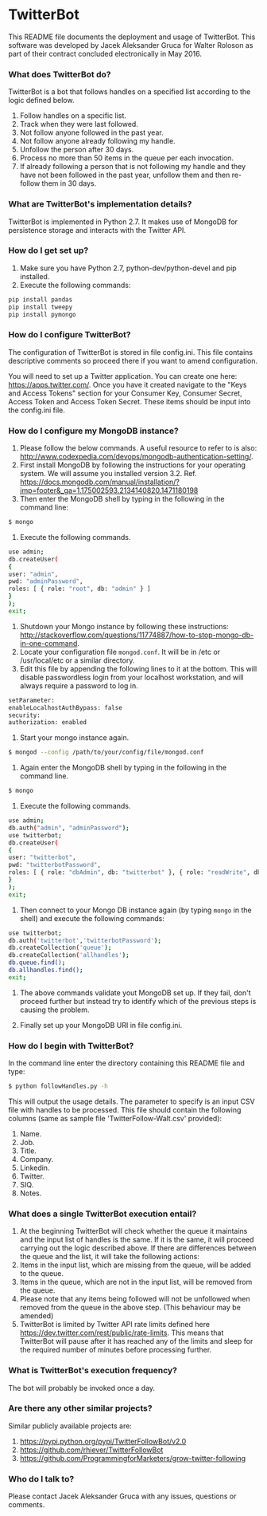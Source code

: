 # TwitterBot #

This README file documents the deployment and usage of TwitterBot. This software was developed by Jacek Aleksander Gruca for Walter Roloson as part of their contract concluded electronically in May 2016.

### What does TwitterBot do? ###

TwitterBot is a bot that follows handles on a specified list according to the logic defined below.

1. Follow handles on a specific list.
1. Track when they were last followed.
1. Not follow anyone followed in the past year.
1. Not follow anyone already following my handle.
1. Unfollow the person after 30 days.
1. Process no more than 50 items in the queue per each invocation.
1. If already following a person that is not following my handle and they have not been followed in the past year, unfollow them and then re-follow them in 30 days.

### What are TwitterBot's implementation details? ###

TwitterBot is implemented in Python 2.7. It makes use of MongoDB for persistence storage and interacts with the Twitter API.

### How do I get set up? ###

1. Make sure you have Python 2.7, python-dev/python-devel and pip installed.
1. Execute the following commands:
```sh
pip install pandas
pip install tweepy
pip install pymongo
```

### How do I configure TwitterBot? ###

The configuration of TwitterBot is stored in file config.ini. This file contains descriptive comments so proceed there if you want to amend configuration.

You will need to set up a Twitter application. You can create one here: <https://apps.twitter.com/>. Once you have it created navigate to the "Keys and Access Tokens" section for your Consumer Key, Consumer Secret, Access Token and Access Token Secret. These items should be input into the config.ini file.

### How do I configure my MongoDB instance? ###

1. Please follow the below commands. A useful resource to refer to is also: <http://www.codexpedia.com/devops/mongodb-authentication-setting/>.
1. First install MongoDB by following the instructions for your operating system. We will assume you installed version 3.2. Ref. <https://docs.mongodb.com/manual/installation/?jmp=footer&_ga=1.175002593.2134140820.1471180198>
1. Then enter the MongoDB shell by typing in the following in the command line:
```sh
$ mongo
```

1. Execute the following commands.
```sh
use admin;
db.createUser(
{
user: "admin",
pwd: "adminPassword",
roles: [ { role: "root", db: "admin" } ]
}
);
exit;
```

1. Shutdown your Mongo instance by following these instructions:
<http://stackoverflow.com/questions/11774887/how-to-stop-mongo-db-in-one-command>.
1. Locate your configuration file `mongod.conf`. It will be in /etc or /usr/local/etc or a similar directory.
1. Edit this file by appending the following lines to it at the bottom. This will disable passwordless login from your localhost workstation, and will always require a password to log in.
```sh
setParameter:
enableLocalhostAuthBypass: false
security:
authorization: enabled
```
1. Start your mongo instance again.
```sh
$ mongod --config /path/to/your/config/file/mongod.conf
```

1. Again enter the MongoDB shell by typing in the following in the command line.
```sh
$ mongo
```

1. Execute the following commands.
```sh
use admin;
db.auth("admin", "adminPassword");
use twitterbot;
db.createUser(
{
user: "twitterbot",
pwd: "twitterbotPassword",
roles: [ { role: "dbAdmin", db: "twitterbot" }, { role: "readWrite", db: "twitterbot" } ]
}
);
exit;
```

1. Then connect to your Mongo DB instance again (by typing `mongo` in the shell) and execute the following commands:
```sh
use twitterbot;
db.auth('twitterbot','twitterbotPassword');
db.createCollection('queue');
db.createCollection('allhandles');
db.queue.find();
db.allhandles.find();
exit;
```

1. The above commands validate yout MongoDB set up. If they fail, don't proceed further but instead try to identify which of the previous steps is causing the problem.

1. Finally set up your MongoDB URI in file config.ini.

### How do I begin with TwitterBot? ###

In the command line enter the directory containing this README file and type:
```sh
$ python followHandles.py -h
```

This will output the usage details. The parameter to specify is an input CSV file with handles to be processed. This file should contain the following columns (same as sample file 'TwitterFollow-Walt.csv' provided):

1. Name.
1. Job.
1. Title.
1. Company. 
1. Linkedin.
1. Twitter.
1. SIQ.
1. Notes.

### What does a single TwitterBot execution entail? ###

1. At the beginning TwitterBot will check whether the queue it maintains and the input list of handles is the same. If it is the same, it will proceed carrying out the logic described above. If there are differences between the queue and the list, it will take the following actions:
  1. Items in the input list, which are missing from the queue, will be added to the queue.
  1. Items in the queue, which are not in the input list, will be removed from the queue.
  1. Please note that any items being followed will not be unfollowed when removed from the queue in the above step. (This behaviour may be amended)
1. TwitterBot is limited by Twitter API rate limits defined here <https://dev.twitter.com/rest/public/rate-limits>. This means that TwitterBot will pause after it has reached any of the limits and sleep for the required number of minutes before processing further.

### What is TwitterBot's execution frequency? ###

The bot will probably be invoked once a day.

### Are there any other similar projects? ###

Similar publicly available projects are:

1. <https://pypi.python.org/pypi/TwitterFollowBot/v2.0>
1. <https://github.com/rhiever/TwitterFollowBot>
1. <https://github.com/ProgrammingforMarketers/grow-twitter-following>

### Who do I talk to? ###

Please contact Jacek Aleksander Gruca with any issues, questions or comments.
